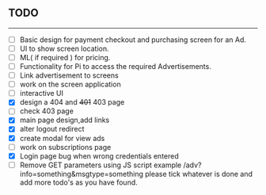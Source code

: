 ## TODO
---

- [ ] Basic design for payment checkout and purchasing screen for an Ad.
- [ ] UI to show screen location.
- [ ] ML( if required ) for pricing.
- [ ] Functionality for Pi to access the required Advertisements.
- [ ] Link advertisement to screens
- [ ] work on the screen application
- [ ] interactive UI
- [x] design a 404 and ~~401~~ 403 page
- [ ] check 403 page
- [x] main page design,add links
- [x] alter logout redirect
- [x] create modal for view ads
- [ ] work on subscriptions page
- [x] Login page bug when wrong credentials entered
- [ ] Remove GET parameters using JS script example /adv?info=something&msgtype=something
please tick whatever is done and add more todo's as you have found.